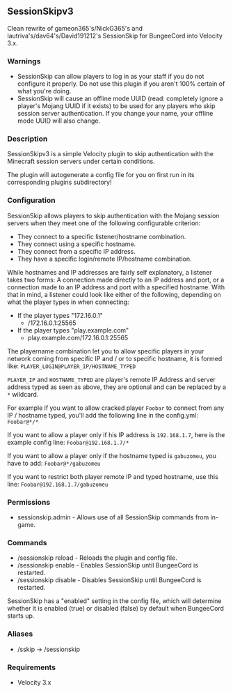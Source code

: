 SessionSkipv3
-----------
Clean rewrite of gameon365's/NickG365's and lautriva's/dav64's/David191212's SessionSkip
for BungeeCord into Velocity 3.x.

### Warnings
* SessionSkip can allow players to log in as your staff if you do not configure it properly.  Do not use this plugin if you aren't 100% certain of what you're doing.
* SessionSkip will cause an offline mode UUID (read: completely ignore a player's Mojang UUID if it exists) to be used for any players who skip session server authentication.  If you change your name, your offline mode UUID will also change.

### Description
SessionSkipv3 is a simple Velocity plugin to skip authentication with the Minecraft session servers under certain conditions.

The plugin will autogenerate a config file for you on first run in its corresponding plugins subdirectory!

### Configuration
SessionSkip allows players to skip authentication with the Mojang session servers when they meet one of the following configurable criterion:
* They connect to a specific listener/hostname combination.
* They connect using a specific hostname.
* They connect from a specific IP address.
* They have a specific login/remote IP/hostname combination.

While hostnames and IP addresses are fairly self explanatory, a listener takes two forms: A connection made directly to an IP address and port, or a connection made to an IP address and port with a specified hostname.  With that in mind, a listener could look like either of the following, depending on what the player types in when connecting:
* If the player types "172.16.0.1"
  * /172.16.0.1:25565
* If the player types "play.example.com"
  * play.example.com/172.16.0.1:25565

The playername combination let you to allow specific players in your network coming from specific IP and / or to specific hostname, it is formed like: `PLAYER_LOGIN@PLAYER_IP/HOSTNAME_TYPED`

`PLAYER_IP` and `HOSTNAME_TYPED` are player's remote IP Address and server address typed as seen as above, they are optional and can be replaced by a `*` wildcard.

For example if you want to allow cracked player `Foobar` to connect from any IP / hostname typed, you'll add the following line in the config.yml: `Foobar@*/*`

If you want to allow a player only if his IP address is `192.168.1.7`, here is the example config line: `Foobar@192.168.1.7/*`

If you want to allow a player only if the hostname typed is `gabuzomeu`, you have to add: `Foobar@*/gabuzomeu`

If you want to restrict both player remote IP and typed hostname, use this line: `Foobar@192.168.1.7/gabuzomeu`

### Permissions
* sessionskip.admin - Allows use of all SessionSkip commands from in-game.

### Commands
* /sessionskip reload - Reloads the plugin and config file.
* /sessionskip enable - Enables SessionSkip until BungeeCord is restarted.
* /sessionskip disable - Disables SessionSkip until BungeeCord is restarted.

SessionSkip has a "enabled" setting in the config file, which will determine whether it is enabled (true) or disabled (false) by default when BungeeCord starts up.

### Aliases
* /sskip -> /sessionskip

### Requirements
* Velocity 3.x

